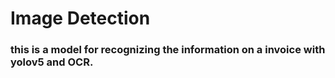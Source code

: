 # Image Detection

### this is a model for recognizing the information on a invoice with yolov5 and OCR.
